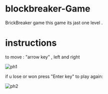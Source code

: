 # blockbreaker-Game
BrickBreaker game 
 this game its jast one level . 
 # instructions
 to move : "arrow key" , left and right 
 
 
 
 ![ph1](https://user-images.githubusercontent.com/95536897/144718510-015948a8-dcfd-4b20-9e92-96031d4a0e5e.png)
 
 
 
 if u lose or won press 
 "Enter key" to play again:
 
 
 
 
![ph2](https://user-images.githubusercontent.com/95536897/144718520-809a3c8a-c16b-432c-add6-a0dc02ae160e.png)
